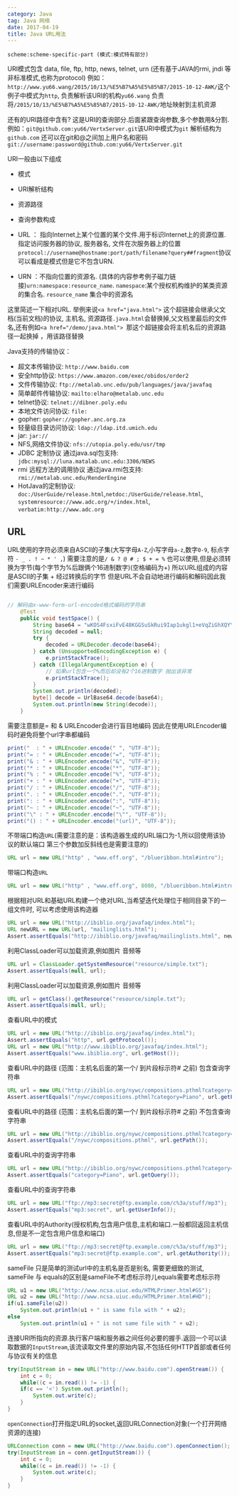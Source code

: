 ```yaml
---
category: Java
tag: Java 网络
date: 2017-04-19
title: Java URL用法
---
```


```
scheme:scheme-specific-part (模式:模式特有部分)
```

URI模式包含 data, file, ftp, http, news, telnet, urn (还有基于JAVA的rmi, jndi 等非标准模式,也称为protocol)
例如：`http://www.yu66.wang/2015/10/13/%E5%B7%A5%E5%85%B7/2015-10-12-AWK/`这个例子中模式为`http`, 负责解析该URI的机构`yu66.wang` 负责将`/2015/10/13/%E5%B7%A5%E5%85%B7/2015-10-12-AWK/`地址映射到主机资源

还有的URI路径中含有? 这是URI的查询部分.后面紧跟查询参数,多个参数用&分割. 例如：`git@github.com:yu66/VertxServer.git`该URI中模式为`git` 解析结构为`github.com` 还可以在git和@之间加上用户名和密码`git://username:password@github.com:yu66/VertxServer.git`

URI一般由以下组成
*  模式
*  URI解析结构
*  资源路径
*  查询参数构成

* URL ： 指向Internet上某个位置的某个文件.用于标识Internet上的资源位置. 指定访问服务器的协议, 服务器名, 文件在次服务器上的位置`protocol://username@hostname:port/path/filename?query##fragment`协议可以看成是模式但是它不包含URN.
*  URN ：不指向位置的资源名.  (具体的内容参考例子磁力链接)`urn:namespace:resource_name`. `namespace`:某个授权机构维护的某类资源的集合名.  `resource_name` 集合中的资源名

这里简述一下相对URL. 举例来说`<a href="java.html">` 这个超链接会继承父文档(当前文档)的协议, 主机名, 资源路径`.java.html`会替换掉,父文档里最后的文件名,还有例如`<a href="/demo/java.html"> `那这个超链接会将主机名后的资源路径一起换掉 ，用该路径替换

Java支持的传输协议：
*  超文本传输协议: `http://www.baidu.com`       
*  安全http协议: `https://www.amazon.com/exec/obidos/order2`
*  文件传输协议: `ftp://metalab.unc.edu/pub/languages/java/javafaq`
*  简单邮件传输协议: `mailto:elharo@metalab.unc.edu`
*  telnet协议: `telnet://dibner.poly.edu`
*  本地文件访问协议: `file:`
*  gopher: `gopher://gopher.anc.org.za`
*  轻量级目录访问协议: `ldap://ldap.itd.umich.edu`
*  jar: `jar://`
*  NFS,网络文件协议: `nfs://utopia.poly.edu/usr/tmp`
*  JDBC 定制协议   通过java.sql包支持: `jdbc:mysql://luna.matalab.unc.edu:3306/NEWS`
*  rmi  远程方法的调用协议   通过java.rmi包支持: `rmi://metalab.unc.edu/RenderEngine`
*  HotJava的定制协议: `doc:/UserGuide/release.html`,`netdoc:/UserGuide/release.html`, `systemresource://www.adc.org/+/index.html`, `verbatim:http://www.adc.org`

## URL

URL使用的字符必须来自ASCII的子集(大写字母`A-Z`,小写字母`a-z`,数字`0-9`, 标点字符 `- _ . ! ~ * ' ,`) 需要注意的是`/ & ? @ # ; $ + = %` 也可以使用,但是必须转换为字节(每个字节为%后跟俩个16进制数字)(空格编码为+) 所以URL组成的内容是ASCII的子集 + 经过转换后的字节 但是URL不会自动地进行编码和解码因此我们需要URLEncoder来进行编码

```java

// 解码由x-www-form-url-encoded格式编码的字符串
    @Test
    public void testSpace() {
        String base64 = "wKOS4FsxiFvE48KGGSuSkRui9Iap1ukgl1+eVqZiGhXQYYiP8KGCV%2FRIeTEyMLsWxE%2FEx6jhuW3DPUt4JYX+cohUOqFVVaQ%2FioGZCAge3ygaCz%2Fe4q8o9XQzOEtcdXPywGZ0e5sgE787ij4dRZy2ILK2cxsVvC8yrlIPGZ3LUg8nOj8oEg5l2AnQnA3i+Sxbgqmwe1OjIXVZqPZWb+Y4SVQL8EpWlmEjXb4HjgmGTgVYzwJ64QO7HUPP1yuQHkS0PLS%2FpbPrgL5vqTF7h%2FPvMw=%3D";
        String decoded = null;
        try {
            decoded = URLDecoder.decode(base64);
        } catch (UnsupportedEncodingException e) {
            e.printStackTrace();
        } catch (IllegalArgumentException e) {
            // 如果url包含一个%而后却没有2个16进制数字 抛出该异常
            e.printStackTrace();
        }
        System.out.println(decoded);
        byte[] decode = UrlBase64.decode(base64);
        System.out.println(new String(decode));
    }
```

需要注意额是= 和 & URLEncoder会进行盲目地编码 因此在使用URLEncoder编码时避免将整个url字串都编码

```java
print("  : " + URLEncoder.encode(" ", "UTF-8"));
print("= : " + URLEncoder.encode("=", "UTF-8"));
print("& : " + URLEncoder.encode("&", "UTF-8"));
print("* : " + URLEncoder.encode("*", "UTF-8"));
print("% : " + URLEncoder.encode("%", "UTF-8"));
print("+ : " + URLEncoder.encode("+", "UTF-8"));
print("/ : " + URLEncoder.encode("/", "UTF-8"));
print(". : " + URLEncoder.encode(".", "UTF-8"));
print(": : " + URLEncoder.encode(":", "UTF-8"));
print("~ : " + URLEncoder.encode("~", "UTF-8"));
print("\" : " + URLEncoder.encode("\"", "UTF-8"));
print("() : " + URLEncoder.encode("(url)", "UTF-8"));
```

不带端口构造`URL`(需要注意的是：该构造器生成的URL端口为-1,所以回使用该协议的默认端口   第三个参数加反斜线也是需要注意的)

```java
URL url = new URL("http" , "www.eff.org", "/blueribbon.html#intro");
```

带端口构造`URL`

```java
URL url = new URL("http" , "www.eff.org", 8080, "/blueribbon.html#intro");
```

根据相对URL和基础URL构建一个绝对URL,当希望迭代处理位于相同目录下的一组文件时, 可以考虑使用该构造器


```java
URL url = new URL("http://ibiblio.org/javafaq/index.html");
URL newURL = new URL(url, "mailinglists.html");
Assert.assertEquals("http://ibiblio.org/javafaq/mailinglists.html", newURL.toString());
```


利用ClassLoader可以加载资源,例如图片 音频等


```java
URL url = ClassLoader.getSystemResource("resource/simple.txt");
Assert.assertEquals(null, url);
```


利用ClassLoader可以加载资源,例如图片 音频等


```java
URL url = getClass().getResource("resource/simple.txt");
Assert.assertEquals(null, url);
```


查看URL中的模式


```java
URL url = new URL("http://ibiblio.org/javafaq/index.html");
Assert.assertEquals("http", url.getProtocol());
URL url = new URL("http://www.ibiblio.org/javafaq/index.html");
Assert.assertEquals("www.ibiblio.org", url.getHost());
```


查看URL中的路径 (范围：主机名后面的第一个/ 到片段标示符# 之前) 包含查询字符串


```java
URL url = new URL("http://ibiblio.org/nywc/compositions.pthml?category=Piano");
Assert.assertEquals("/nywc/compositions.pthml?category=Piano", url.getFile());
```


查看URL中的路径 (范围：主机名后面的第一个/ 到片段标示符# 之前)  不包含查询字符串


```java
URL url = new URL("http://ibiblio.org/nywc/compositions.pthml?category=Piano");
Assert.assertEquals("/nywc/compositions.pthml", url.getPath());
```

查看URL中的查询字符串


```java
URL url = new URL("http://ibiblio.org/nywc/compositions.pthml?category=Piano");
Assert.assertEquals("category=Piano", url.getQuery());
```

查看URL中的查询字符串


```java
URL url = new URL("ftp://mp3:secret@ftp.example.com/c%3a/stuff/mp3");
Assert.assertEquals("mp3:secret", url.getUserInfo());
```


查看URL中的Authority(授权机构,包含用户信息,主机和端口.一般都回返回主机信息,但是不一定包含用户信息和端口)


```java
URL url = new URL("ftp://mp3:secret@ftp.example.com/c%3a/stuff/mp3");
Assert.assertEquals("mp3:secret@ftp.example.com", url.getAuthority());
```


sameFile 只是简单的测试url中的主机名是否是别名, 需要更细致的测试, sameFile 与 equals的区别是sameFile不考虑标示符儿equals需要考虑标示符


```java
URL u1 = new URL("http://www.ncsa.uiuc.edu/HTMLPrimer.html#GS");
URL u2 = new URL("http://www.ncsa.uiuc.edu/HTMLPrimer.html#HD");
if(u1.sameFile(u2))
    System.out.println(u1 + " is same file with " + u2);
else
    System.out.println(u1 + " is not same file with " + u2);
```


连接URl所指向的资源.执行客户端和服务器之间任何必要的握手.返回一个可以读取数据的`InputStream`,该流读取文件里的原始内容,不包括任何HTTP首部或者任何与协议有关的信息


```java
try(InputStream in = new URL("http://www.baidu.com").openStream()) {
    int c = 0;
    while((c = in.read()) != -1) {
    if(c == '<') System.out.println();
        System.out.write(c);
    }
}
```


`openConnection`打开指定URL的socket,返回URLConnection对象(一个打开网络资源的连接)


```java
URLConnection conn = new URL("http://www.baidu.com").openConnection();
try(InputStream in = conn.getInputStream()) {
    int c = 0;
    while((c = in.read()) != -1) {
        System.out.write(c);
    }
}
```
